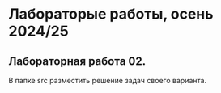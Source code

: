 # Лабораторые работы, осень 2024/25

## Лабораторная работа 02.

В папке src разместить решение задач своего варианта. 



